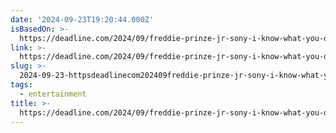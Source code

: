 ```yaml
---
date: '2024-09-23T19:20:44.000Z'
isBasedOn: >-
  https://deadline.com/2024/09/freddie-prinze-jr-sony-i-know-what-you-did-last-summer-sequel-film-1236097098/
link: >-
  https://deadline.com/2024/09/freddie-prinze-jr-sony-i-know-what-you-did-last-summer-sequel-film-1236097098/
slug: >-
  2024-09-23-httpsdeadlinecom202409freddie-prinze-jr-sony-i-know-what-you-did-last-summer-sequel-film-1236097098
tags:
  - entertainment
title: >-
  https://deadline.com/2024/09/freddie-prinze-jr-sony-i-know-what-you-did-last-summer-sequel-film-1236097098/
---
```

 

